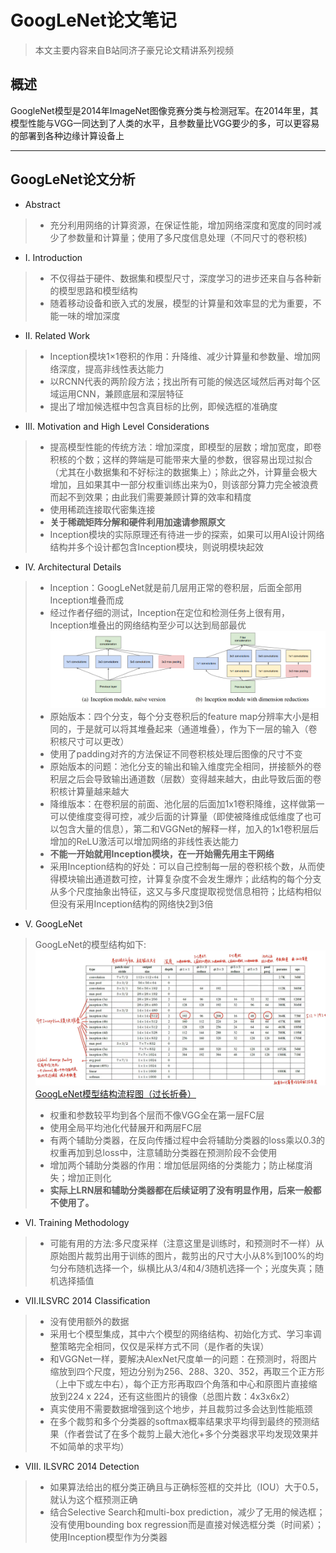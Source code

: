 # GoogLeNet论文笔记
> 本文主要内容来自B站同济子豪兄论文精讲系列视频
## 概述
GoogleNet模型是2014年ImageNet图像竞赛分类与检测冠军。在2014年里，其模型性能与VGG一同达到了人类的水平，且参数量比VGG要少的多，可以更容易的部署到各种边缘计算设备上

---------------------------------
## GoogLeNet论文分析
* Abstract
> * 充分利用网络的计算资源，在保证性能，增加网络深度和宽度的同时减少了参数量和计算量；使用了多尺度信息处理（不同尺寸的卷积核)
* Ⅰ. Introduction
> * 不仅得益于硬件、数据集和模型尺寸，深度学习的进步还来自与各种新的模型思路和模型结构
> * 随着移动设备和嵌入式的发展，模型的计算量和效率显的尤为重要，不能一味的增加深度
* Ⅱ. Related Work
> * Inception模块1×1卷积的作用：升降维、减少计算量和参数量、增加网络深度，提高非线性表达能力
> * 以RCNN代表的两阶段方法；找出所有可能的候选区域然后再对每个区域运用CNN，兼顾底层和深层特征
> * 提出了增加候选框中包含真目标的比例，即候选框的准确度
* Ⅲ. Motivation and High Level Considerations
> * 提高模型性能的传统方法：增加深度，即模型的层数；增加宽度，即卷积核的个数；这样的弊端是可能带来大量的参数，很容易出现过拟合（尤其在小数据集和不好标注的数据集上）；除此之外，计算量会极大增加，且如果其中一部分权重训练出来为0，则该部分算力完全被浪费而起不到效果；由此我们需要兼顾计算的效率和精度
> * 使用稀疏连接取代密集连接
> * <b>关于稀疏矩阵分解和硬件利用加速请参照原文</b>
> * Inception模块的实际原理还有待进一步的探索，如果可以用AI设计网络结构并多个设计都包含Inception模块，则说明模块起效
* Ⅳ. Architectural Details
> * Inception：GoogLeNet就是前几层用正常的卷积层，后面全部用Inception堆叠而成
> * 经过作者仔细的测试，Inception在定位和检测任务上很有用，Inception堆叠出的网络结构至少可以达到局部最优<br>
![Inception模块结构](./pic/1.png)<br>
> * 原始版本：四个分支，每个分支卷积后的feature map分辨率大小是相同的，于是就可以将其堆叠起来（通道堆叠），作为下一层的输入（卷积核尺寸可以更改）
> * 使用了padding对齐的方法保证不同卷积核处理后图像的尺寸不变
> * 原始版本的问题：池化分支的输出和输入维度完全相同，拼接额外的卷积层之后会导致输出通道数（层数）变得越来越大，由此导致后面的卷积核计算量越来越大
> * 降维版本：在卷积层的前面、池化层的后面加1x1卷积降维，这样做第一可以使维度变得可控，减少后面的计算量（即使被降维成低维度了也可以包含大量的信息），第二和VGGNet的解释一样，加入的1x1卷积层后增加的ReLU激活可以增加网络的非线性表达能力
> * <b>不能一开始就用Inception模块，在一开始需先用主干网络</b>
> * 采用Inception结构的好处：可以自己控制每一层的卷积核个数，从而使得模块输出通道数可控，计算复杂度不会发生爆炸；此结构的每个分支从多个尺度抽象出特征，这又与多尺度提取视觉信息相符；比结构相似但没有采用Inception结构的网络快2到3倍
* Ⅴ. GoogLeNet
> GoogLeNet的模型结构如下:
![GoogLeNet模型结构数据](./pic/2.png)<br>
[GoogLeNet模型结构流程图（过长折叠）](./pic/3.png)<br>
> * 权重和参数较平均到各个层而不像VGG全在第一层FC层
> * 使用全局平均池化代替展开和两层FC层
> * 有两个辅助分类器，在反向传播过程中会将辅助分类器的loss乘以0.3的权重再加到总loss中，注意辅助分类器在预测阶段不会使用
> * 增加两个辅助分类器的作用：增加低层网络的分类能力；防止梯度消失；增加正则化
> * <b>实际上LRN层和辅助分类器都在后续证明了没有明显作用，后来一般都不使用了。</b>
* Ⅵ. Training Methodology
> * 可能有用的方法:多尺度采样（注意这里是训练时，和预测时不一样）从原始图片裁剪出用于训练的图片，裁剪出的尺寸大小从8%到100%的均匀分布随机选择一个，纵横比从3/4和4/3随机选择一个；光度失真；随机选择插值
* Ⅶ.ILSVRC 2014 Classification
> * 没有使用额外的数据
> * 采用七个模型集成，其中六个模型的网络结构、初始化方式、学习率调整策略完全相同，仅仅是采样方式不同（是作者的失误）
> * 和VGGNet一样，要解决AlexNet尺度单一的问题：在预测时，将图片缩放到四个尺度，短边分别为256、288、320、352，再取三个正方形（上中下或左中右），每个正方形再取四个角落和中心和原图片直接缩放到224 x 224，还有这些图片的镜像（总图片数：4x3x6x2）
> * 真实使用不需要数据增强到这个地步，并且裁剪过多会达到性能瓶颈
> * 在多个裁剪和多个分类器的softmax概率结果求平均得到最终的预测结果（作者尝试了在多个裁剪上最大池化+多个分类器求平均发现效果并不如简单的求平均）
* Ⅷ. ILSVRC 2014 Detection
> * 如果算法给出的框分类正确且与正确标签框的交并比（IOU）大于0.5，就认为这个框预测正确
> * 结合Selective Search和multi-box prediction，减少了无用的候选框；没有使用bounding box regression而是直接对候选框分类（时间紧）；使用Inception模型作为分类器
